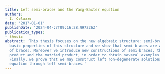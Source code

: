 ```yaml
---
title: Left semi-braces and the Yang-Baxter equation
authors:
- I. Colazzo
date: '2017-01-01'
publishDate: '2024-04-27T09:16:28.997226Z'
publication_types:
- thesis
abstract: 'This thesis focuses on the new algebraic structure: semi-brace. We study
  basic properties of this structure and we show that semi-braces are a generalization
  of braces. Moreover we introduce new constructions of semi-braces, the asymmetric
  product and the matched product, in order to obtain several examples of semi- braces.
  Finally, we prove that we may construct left non-degenerate solutions of the Yang-Baxter
  equation through left semi-braces.'
---
```

